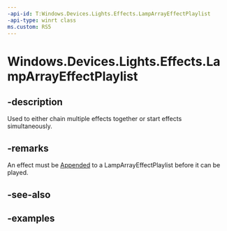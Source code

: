 ```yaml
---
-api-id: T:Windows.Devices.Lights.Effects.LampArrayEffectPlaylist
-api-type: winrt class
ms.custom: RS5
---
```


<!-- Class syntax.
public class LampArrayEffectPlaylist : IIterable<ILampArrayEffect>, IVectorView<ILampArrayEffect>
-->

# Windows.Devices.Lights.Effects.LampArrayEffectPlaylist

## -description
Used to either chain multiple effects together or start effects simultaneously.

## -remarks
An effect must be [Appended](lamparrayeffectplaylist_append_292269384.md) to a LampArrayEffectPlaylist before it can be played.

## -see-also

## -examples

